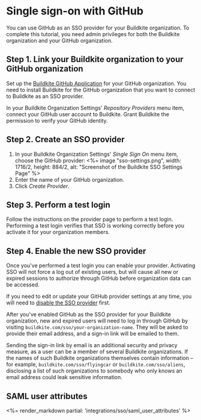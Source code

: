 # Single sign-on with GitHub

You can use GitHub as an SSO provider for your Buildkite organization. To complete this tutorial, you need admin privileges for both the Buildkite organization and your GitHub organization.


## Step 1. Link your Buildkite organization to your GitHub organization

Set up the [Buildkite GitHub Application](https://github.com/apps/buildkite) for your GitHub organization. You need to install Buildkite for the GitHub organization that you want to connect to Buildkite as an SSO provider.

In your Buildkite Organization Settings' _Repository Providers_ menu item, connect your GitHub user account to Buildkite. Grant Buildkite the permission to verify your GitHub identity.

## Step 2. Create an SSO provider

1. In your Buildkite Organization Settings' _Single Sign On_ menu item, choose the GitHub provider:
<%= image "sso-settings.png", width: 1716/2, height: 884/2, alt: "Screenshot of the Buildkite SSO Settings Page" %>
1. Enter the name of your GitHub organization.
1. Click _Create Provider_.

## Step 3. Perform a test login

Follow the instructions on the provider page to perform a test login. Performing a test login verifies that SSO is working correctly before you activate it for your organization members.

## Step 4. Enable the new SSO provider

Once you've performed a test login you can enable your provider. Activating SSO will not force a log out of existing users, but will cause all new or expired sessions to authorize through GitHub before organization data can be accessed.

If you need to edit or update your GitHub provider settings at any time, you will need to [disable the SSO provider](/docs/integrations/sso#disabling-and-removing-sso) first.

After you've enabled GitHub as the SSO provider for your Buildkite organization, new and expired users will need to log in through GitHub by visiting `buildkite.com/sso/your-organization-name`. They will be asked to provide their email address, and a sign-in link will be emailed to them.

Sending the sign-in link by email is an additional security and privacy measure, as a user can be a member of several Buildkite organizations. If the names of such Buildkite organizations themselves contain information – for example, `buildkite.com/sso/flyingcar` or `buildkite.com/sso/aliens`, disclosing a list of such organizations to somebody who only knows an email address could leak sensitive information.

## SAML user attributes

<%= render_markdown partial: 'integrations/sso/saml_user_attributes' %>

